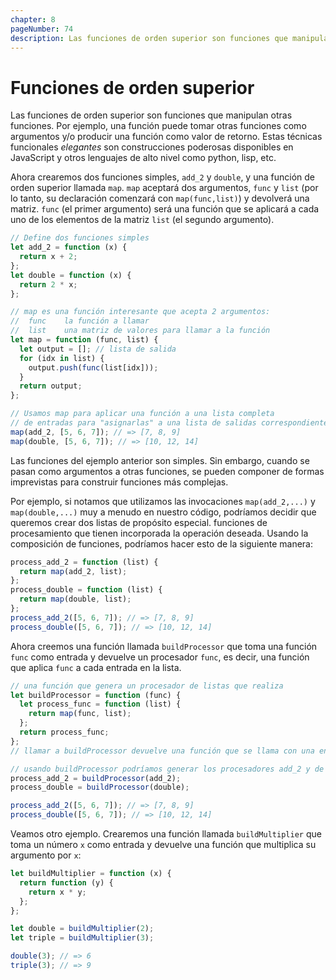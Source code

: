 ```yaml
---
chapter: 8
pageNumber: 74
description: Las funciones de orden superior son funciones que manipulan otras funciones. Posee un poder considerable ya que permite la composición funcional, la abstracción y la capacidad de generar código que es versátil y fácilmente reutilizable.
---
```

# Funciones de orden superior

Las funciones de orden superior son funciones que manipulan otras funciones. Por ejemplo, una función puede tomar otras funciones como argumentos y/o producir una función como valor de retorno. Estas técnicas funcionales _elegantes_ son construcciones poderosas disponibles en JavaScript y otros lenguajes de alto nivel como python, lisp, etc.

Ahora crearemos dos funciones simples, `add_2` y `double`, y una función de orden superior llamada `map`. `map` aceptará dos argumentos, `func` y `list` (por lo tanto, su declaración comenzará con `map(func,list)`) y devolverá una matriz. `func` (el primer argumento) será una función que se aplicará a cada uno de los elementos de la matriz `list` (el segundo argumento).

```javascript
// Define dos funciones simples
let add_2 = function (x) {
  return x + 2;
};
let double = function (x) {
  return 2 * x;
};

// map es una función interesante que acepta 2 argumentos:
//  func    la función a llamar
//  list    una matriz de valores para llamar a la función
let map = function (func, list) {
  let output = []; // lista de salida
  for (idx in list) {
    output.push(func(list[idx]));
  }
  return output;
};

// Usamos map para aplicar una función a una lista completa
// de entradas para "asignarlas" a una lista de salidas correspondientes
map(add_2, [5, 6, 7]); // => [7, 8, 9]
map(double, [5, 6, 7]); // => [10, 12, 14]
```

Las funciones del ejemplo anterior son simples. Sin embargo, cuando se pasan como argumentos a otras funciones, se pueden componer de formas imprevistas para construir funciones más complejas.

Por ejemplo, si notamos que utilizamos las invocaciones `map(add_2,...)` y `map(double,...)` muy a menudo en nuestro código, podríamos decidir que queremos crear dos listas de propósito especial. funciones de procesamiento que tienen incorporada la operación deseada. Usando la composición de funciones, podríamos hacer esto de la siguiente manera:

```javascript
process_add_2 = function (list) {
  return map(add_2, list);
};
process_double = function (list) {
  return map(double, list);
};
process_add_2([5, 6, 7]); // => [7, 8, 9]
process_double([5, 6, 7]); // => [10, 12, 14]
```

Ahora creemos una función llamada `buildProcessor` que toma una función `func` como entrada y devuelve un procesador `func`, es decir, una función que aplica `func` a cada entrada en la lista.

```javascript
// una función que genera un procesador de listas que realiza
let buildProcessor = function (func) {
  let process_func = function (list) {
    return map(func, list);
  };
  return process_func;
};
// llamar a buildProcessor devuelve una función que se llama con una entrada de lista

// usando buildProcessor podríamos generar los procesadores add_2 y de lista doble de la siguiente manera:
process_add_2 = buildProcessor(add_2);
process_double = buildProcessor(double);

process_add_2([5, 6, 7]); // => [7, 8, 9]
process_double([5, 6, 7]); // => [10, 12, 14]
```

Veamos otro ejemplo. Crearemos una función llamada `buildMultiplier` que toma un número `x` como entrada y devuelve una función que multiplica su argumento por `x`:

```javascript
let buildMultiplier = function (x) {
  return function (y) {
    return x * y;
  };
};

let double = buildMultiplier(2);
let triple = buildMultiplier(3);

double(3); // => 6
triple(3); // => 9
```
